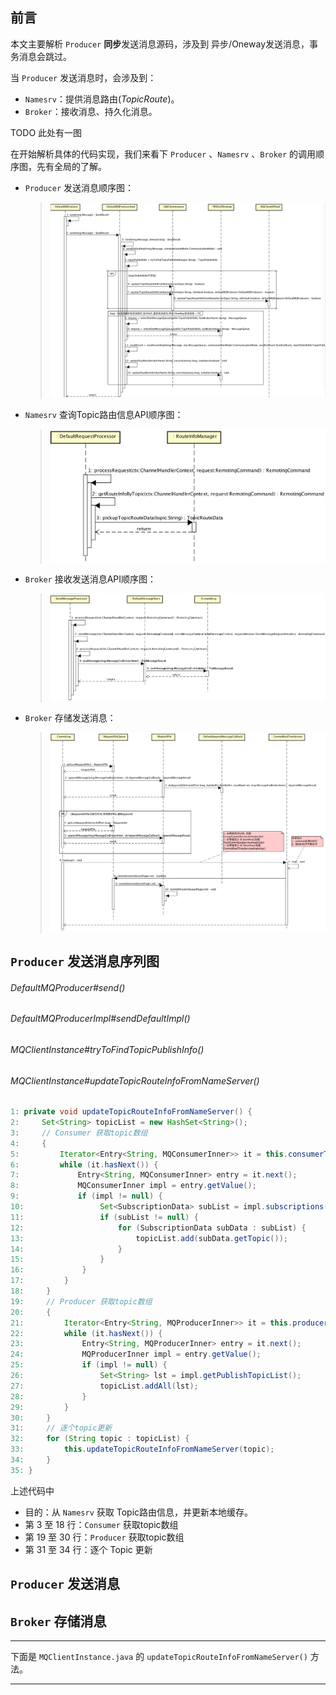 ## 前言

本文主要解析 `Producer` **同步**发送消息源码，涉及到 异步/Oneway发送消息，事务消息会跳过。

当 `Producer` 发送消息时，会涉及到：

* `Namesrv`：提供消息路由(*TopicRoute*)。
* `Broker`：接收消息、持久化消息。

TODO 此处有一图

在开始解析具体的代码实现，我们来看下 `Producer` 、`Namesrv` 、`Broker` 的调用顺序图，先有全局的了解。

* `Producer` 发送消息顺序图：
    > ![Producer发送消息顺序图](images/1001/Producer发送消息顺序图.png)

* `Namesrv` 查询Topic路由信息API顺序图：
    > ![Namesrv查询Topic路由信息API顺序图](images/1001/Namesrv查询Topic路由信息API顺序图.png)
    
* `Broker` 接收发送消息API顺序图：
    > ![接收发送消息API顺序图](images/1001/Broker接收发送消息API顺序图.png)

* `Broker` 存储发送消息：
    > ![Broker存储发送消息顺序图](images/1001/Broker存储发送消息顺序图.png)

## `Producer` 发送消息序列图

###### *DefaultMQProducer#send()*



###### *DefaultMQProducerImpl#sendDefaultImpl()*

###### *MQClientInstance#tryToFindTopicPublishInfo()*

###### *MQClientInstance#updateTopicRouteInfoFromNameServer()*
 
```Java
1: private void updateTopicRouteInfoFromNameServer() {
2:     Set<String> topicList = new HashSet<String>();
3:     // Consumer 获取topic数组
4:     {
5:         Iterator<Entry<String, MQConsumerInner>> it = this.consumerTable.entrySet().iterator();
6:         while (it.hasNext()) {
7:             Entry<String, MQConsumerInner> entry = it.next();
8:             MQConsumerInner impl = entry.getValue();
9:             if (impl != null) {
10:                 Set<SubscriptionData> subList = impl.subscriptions();
11:                 if (subList != null) {
12:                     for (SubscriptionData subData : subList) {
13:                         topicList.add(subData.getTopic());
14:                     }
15:                 }
16:             }
17:         }
18:     }
19:     // Producer 获取topic数组
20:     {
21:         Iterator<Entry<String, MQProducerInner>> it = this.producerTable.entrySet().iterator();
22:         while (it.hasNext()) {
23:             Entry<String, MQProducerInner> entry = it.next();
24:             MQProducerInner impl = entry.getValue();
25:             if (impl != null) {
26:                 Set<String> lst = impl.getPublishTopicList();
27:                 topicList.addAll(lst);
28:             }
29:         }
30:     }
31:     // 逐个topic更新
32:     for (String topic : topicList) {
33:         this.updateTopicRouteInfoFromNameServer(topic);
34:     }
35: }
```

上述代码中

* 目的：从 `Namesrv` 获取 Topic路由信息，并更新本地缓存。
* 第 3 至 18 行：`Consumer` 获取topic数组
* 第 19 至 30 行：`Producer` 获取topic数组
* 第 31 至 34 行：逐个 Topic 更新

## `Producer` 发送消息

## `Broker` 存储消息


-------

下面是 `MQClientInstance.java` 的 `updateTopicRouteInfoFromNameServer()` 方法。



-------






